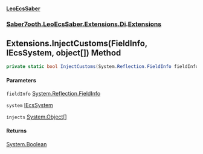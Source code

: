 #### [LeoEcsSaber](index.md 'index')
### [Saber7ooth.LeoEcsSaber.Extensions.Di](Saber7ooth.LeoEcsSaber.Extensions.Di.md 'Saber7ooth.LeoEcsSaber.Extensions.Di').[Extensions](Extensions.md 'Saber7ooth.LeoEcsSaber.Extensions.Di.Extensions')

## Extensions.InjectCustoms(FieldInfo, IEcsSystem, object[]) Method

```csharp
private static bool InjectCustoms(System.Reflection.FieldInfo fieldInfo, Saber7ooth.LeoEcsSaber.IEcsSystem system, object[] injects);
```
#### Parameters

<a name='Saber7ooth.LeoEcsSaber.Extensions.Di.Extensions.InjectCustoms(System.Reflection.FieldInfo,Saber7ooth.LeoEcsSaber.IEcsSystem,object[]).fieldInfo'></a>

`fieldInfo` [System.Reflection.FieldInfo](https://docs.microsoft.com/en-us/dotnet/api/System.Reflection.FieldInfo 'System.Reflection.FieldInfo')

<a name='Saber7ooth.LeoEcsSaber.Extensions.Di.Extensions.InjectCustoms(System.Reflection.FieldInfo,Saber7ooth.LeoEcsSaber.IEcsSystem,object[]).system'></a>

`system` [IEcsSystem](IEcsSystem.md 'Saber7ooth.LeoEcsSaber.IEcsSystem')

<a name='Saber7ooth.LeoEcsSaber.Extensions.Di.Extensions.InjectCustoms(System.Reflection.FieldInfo,Saber7ooth.LeoEcsSaber.IEcsSystem,object[]).injects'></a>

`injects` [System.Object](https://docs.microsoft.com/en-us/dotnet/api/System.Object 'System.Object')[[]](https://docs.microsoft.com/en-us/dotnet/api/System.Array 'System.Array')

#### Returns
[System.Boolean](https://docs.microsoft.com/en-us/dotnet/api/System.Boolean 'System.Boolean')